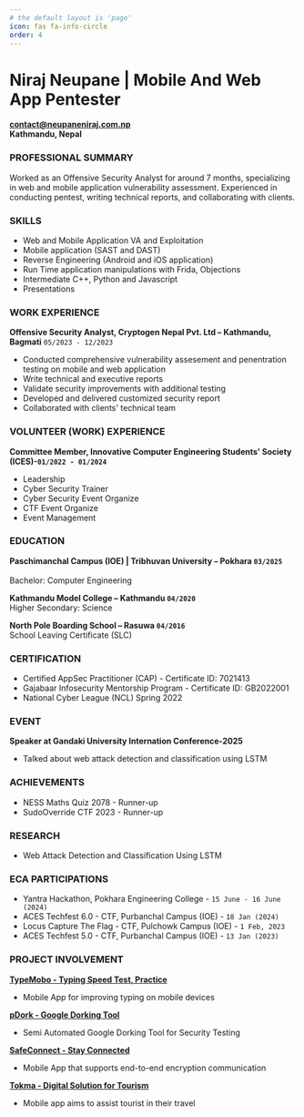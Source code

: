 ```yaml
---
# the default layout is 'page'
icon: fas fa-info-circle
order: 4
---
```


# Niraj Neupane | Mobile And Web App Pentester

**contact@neupaneniraj.com.np** <br>
**Kathmandu, Nepal**

### PROFESSIONAL SUMMARY
Worked as an Offensive Security Analyst for around 7 months, specializing in web and mobile application vulnerability assessment. Experienced in conducting pentest, writing technical reports, and collaborating with clients.

### SKILLS
- Web and Mobile Application VA and Exploitation
- Mobile application (SAST and DAST)
- Reverse Engineering (Android and iOS application)
- Run Time application manipulations with Frida, Objections
- Intermediate C++, Python and  Javascript
- Presentations

### WORK EXPERIENCE
**Offensive Security Analyst, Cryptogen Nepal Pvt. Ltd – Kathmandu, Bagmati** `05/2023 - 12/2023`
- Conducted comprehensive vulnerability assesement and penentration
testing on mobile and web application
- Write technical and executive reports
- Validate security improvements with additional
testing
- Developed and delivered customized security report
- Collaborated with clients' technical team

### VOLUNTEER (WORK) EXPERIENCE
**Committee Member, Innovative Computer Engineering Students' Society (ICES)-`01/2022 - 01/2024`**
- Leadership
- Cyber Security Trainer
- Cyber Security Event Organize
- CTF Event Organize
- Event Management

### EDUCATION
**Paschimanchal Campus (IOE) | Tribhuvan University  – Pokhara `03/2025`**<br>	
Bachelor: Computer Engineering

**Kathmandu Model College –  Kathmandu `04/2020`**<br>
Higher Secondary: Science

**North Pole Boarding School – Rasuwa  `04/2016`**<br>
School Leaving Certificate (SLC)


### CERTIFICATION
- Certified AppSec Practitioner (CAP) - Certificate ID: 7021413 <br>
- Gajabaar Infosecurity Mentorship Program - Certificate ID: GB2022001 <br>
- National Cyber League (NCL) Spring 2022 

### EVENT
**Speaker at Gandaki University Internation Conference-2025**<br>
- Talked about web attack detection and classification using LSTM

### ACHIEVEMENTS
- NESS Maths Quiz 2078  - Runner-up <br>
- SudoOverride CTF 2023 - Runner-up <br>

### RESEARCH
- Web Attack Detection and Classification Using LSTM

### ECA PARTICIPATIONS

- Yantra Hackathon, Pokhara Engineering College - `15 June - 16 June (2024)` <br>
- ACES Techfest 6.0 - CTF, Purbanchal Campus (IOE) - `18 Jan (2024)` <br>
- Locus Capture The Flag - CTF, Pulchowk Campus (IOE) - `1 Feb, 2023`  <br>
- ACES Techfest 5.0 - CTF, Purbanchal Campus (IOE) - `13 Jan (2023)`<br>

### PROJECT INVOLVEMENT
**[TypeMobo - Typing Speed Test, Practice](https://play.google.com/store/apps/details?id=com.aaratiniraj.typemobo)**<br>
- Mobile App for improving typing on mobile devices

**[pDork - Google Dorking Tool](https://github.com/patali09/pDork)**<br>
- Semi Automated Google Dorking Tool for Security Testing

**[SafeConnect - Stay Connected  ](https://github.com/patali09/SafeConnect)**
- Mobile App that supports end-to-end encryption communication

**[Tokma - Digital Solution for Tourism](https://github.com/patali09/Tokma)**
- Mobile app aims to assist tourist in their travel

